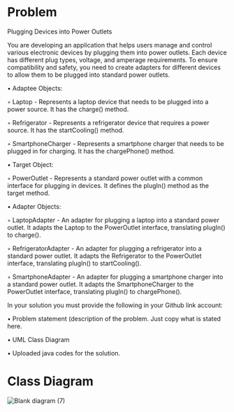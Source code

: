 # Problem

Plugging Devices into Power Outlets

You are developing an application that helps users manage and control various electronic devices by plugging them into power outlets. Each device has different plug types, voltage, and amperage requirements. To ensure compatibility and safety, you need to create adapters for different devices to allow them to be plugged into standard power outlets.



• Adaptee Objects:

◦ Laptop - Represents a laptop device that needs to be plugged into a power source. It has the charge() method.


◦ Refrigerator - Represents a refrigerator device that requires a power source. It has the startCooling() method.


◦ SmartphoneCharger - Represents a smartphone charger that needs to be plugged in for charging. It has the chargePhone() method.




• Target Object:

◦ PowerOutlet - Represents a standard power outlet with a common interface for plugging in devices. It defines the plugIn() method as the target method.



• Adapter Objects:

◦ LaptopAdapter - An adapter for plugging a laptop into a standard power outlet. It adapts the Laptop to the PowerOutlet interface, translating plugIn() to charge().


◦ RefrigeratorAdapter - An adapter for plugging a refrigerator into a standard power outlet. It adapts the Refrigerator to the PowerOutlet interface, translating plugIn() to startCooling().


◦ SmartphoneAdapter - An adapter for plugging a smartphone charger into a standard power outlet. It adapts the SmartphoneCharger to the PowerOutlet interface, translating plugIn() to chargePhone().



In your solution you must provide the following in your Github link account:

• Problem statement (description of the problem. Just copy what is stated here.

• UML Class Diagram

• Uploaded java codes for the solution.



# Class Diagram
![Blank diagram (7)](https://github.com/BabyleneRodriguez/SoftEng1_LabAss6_adapterPattern/assets/142875371/c0763c17-51a9-46e5-9bc6-e1fe50a8d807)
